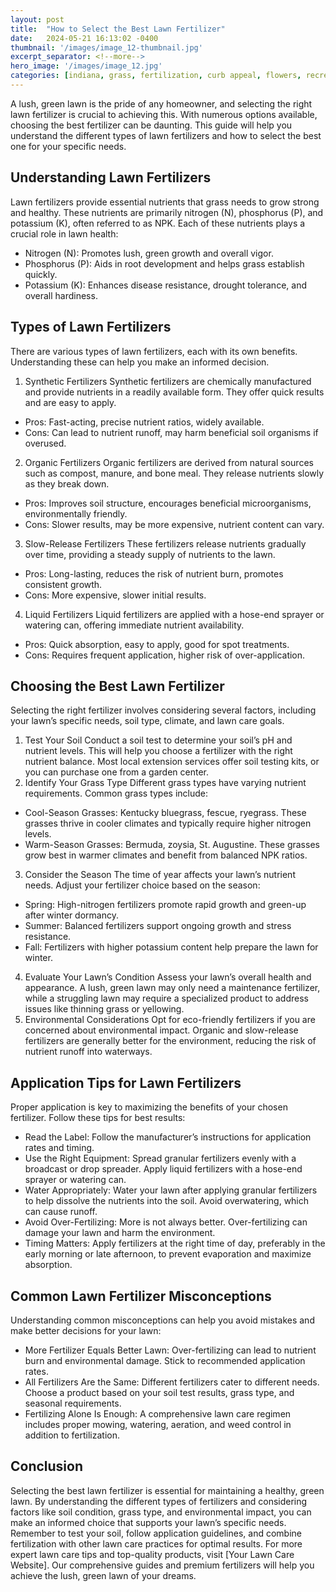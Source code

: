 ```yaml
---
layout: post
title:  "How to Select the Best Lawn Fertilizer"
date:   2024-05-21 16:13:02 -0400
thumbnail: '/images/image_12-thumbnail.jpg'
excerpt_separator: <!--more-->
hero_image: '/images/image_12.jpg'
categories: [indiana, grass, fertilization, curb appeal, flowers, recreation]
---
```

A lush, green lawn is the pride of any homeowner, and selecting the right lawn fertilizer is crucial to achieving this.<!--more--> With numerous options available, choosing the best fertilizer can be daunting. This guide will help you understand the different types of lawn fertilizers and how to select the best one for your specific needs.

## Understanding Lawn Fertilizers
Lawn fertilizers provide essential nutrients that grass needs to grow strong and healthy. These nutrients are primarily nitrogen (N), phosphorus (P), and potassium (K), often referred to as NPK. Each of these nutrients plays a crucial role in lawn health:
* Nitrogen (N): Promotes lush, green growth and overall vigor.
* Phosphorus (P): Aids in root development and helps grass establish quickly.
* Potassium (K): Enhances disease resistance, drought tolerance, and overall hardiness.

## Types of Lawn Fertilizers
There are various types of lawn fertilizers, each with its own benefits. Understanding these can help you make an informed decision.
1. Synthetic Fertilizers
Synthetic fertilizers are chemically manufactured and provide nutrients in a readily available form. They offer quick results and are easy to apply.
* Pros: Fast-acting, precise nutrient ratios, widely available.
* Cons: Can lead to nutrient runoff, may harm beneficial soil organisms if overused.
2. Organic Fertilizers
Organic fertilizers are derived from natural sources such as compost, manure, and bone meal. They release nutrients slowly as they break down.
* Pros: Improves soil structure, encourages beneficial microorganisms, environmentally friendly.
* Cons: Slower results, may be more expensive, nutrient content can vary.
3. Slow-Release Fertilizers
These fertilizers release nutrients gradually over time, providing a steady supply of nutrients to the lawn.
* Pros: Long-lasting, reduces the risk of nutrient burn, promotes consistent growth.
* Cons: More expensive, slower initial results.
4. Liquid Fertilizers
Liquid fertilizers are applied with a hose-end sprayer or watering can, offering immediate nutrient availability.
* Pros: Quick absorption, easy to apply, good for spot treatments.
* Cons: Requires frequent application, higher risk of over-application.

## Choosing the Best Lawn Fertilizer
Selecting the right fertilizer involves considering several factors, including your lawn’s specific needs, soil type, climate, and lawn care goals.
1. Test Your Soil
Conduct a soil test to determine your soil’s pH and nutrient levels. This will help you choose a fertilizer with the right nutrient balance. Most local extension services offer soil testing kits, or you can purchase one from a garden center.
2. Identify Your Grass Type
Different grass types have varying nutrient requirements. Common grass types include:
* Cool-Season Grasses: Kentucky bluegrass, fescue, ryegrass. These grasses thrive in cooler climates and typically require higher nitrogen levels.
* Warm-Season Grasses: Bermuda, zoysia, St. Augustine. These grasses grow best in warmer climates and benefit from balanced NPK ratios.
3. Consider the Season
The time of year affects your lawn’s nutrient needs. Adjust your fertilizer choice based on the season:
* Spring: High-nitrogen fertilizers promote rapid growth and green-up after winter dormancy.
* Summer: Balanced fertilizers support ongoing growth and stress resistance.
* Fall: Fertilizers with higher potassium content help prepare the lawn for winter.
4. Evaluate Your Lawn’s Condition
Assess your lawn’s overall health and appearance. A lush, green lawn may only need a maintenance fertilizer, while a struggling lawn may require a specialized product to address issues like thinning grass or yellowing.
5. Environmental Considerations
Opt for eco-friendly fertilizers if you are concerned about environmental impact. Organic and slow-release fertilizers are generally better for the environment, reducing the risk of nutrient runoff into waterways.

## Application Tips for Lawn Fertilizers
Proper application is key to maximizing the benefits of your chosen fertilizer. Follow these tips for best results:
* Read the Label: Follow the manufacturer’s instructions for application rates and timing.
* Use the Right Equipment: Spread granular fertilizers evenly with a broadcast or drop spreader. Apply liquid fertilizers with a hose-end sprayer or watering can.
* Water Appropriately: Water your lawn after applying granular fertilizers to help dissolve the nutrients into the soil. Avoid overwatering, which can cause runoff.
* Avoid Over-Fertilizing: More is not always better. Over-fertilizing can damage your lawn and harm the environment.
* Timing Matters: Apply fertilizers at the right time of day, preferably in the early morning or late afternoon, to prevent evaporation and maximize absorption.

## Common Lawn Fertilizer Misconceptions
Understanding common misconceptions can help you avoid mistakes and make better decisions for your lawn:
* More Fertilizer Equals Better Lawn: Over-fertilizing can lead to nutrient burn and environmental damage. Stick to recommended application rates.
* All Fertilizers Are the Same: Different fertilizers cater to different needs. Choose a product based on your soil test results, grass type, and seasonal requirements.
* Fertilizing Alone Is Enough: A comprehensive lawn care regimen includes proper mowing, watering, aeration, and weed control in addition to fertilization.

## Conclusion
Selecting the best lawn fertilizer is essential for maintaining a healthy, green lawn. By understanding the different types of fertilizers and considering factors like soil condition, grass type, and environmental impact, you can make an informed choice that supports your lawn’s specific needs. Remember to test your soil, follow application guidelines, and combine fertilization with other lawn care practices for optimal results.
For more expert lawn care tips and top-quality products, visit [Your Lawn Care Website]. Our comprehensive guides and premium fertilizers will help you achieve the lush, green lawn of your dreams.
